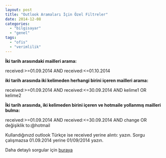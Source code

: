 ```yaml
---
layout: post
title: "Outlook Aramaları İçin Özel Filtreler"
date: 2014-12-08
categories: 
  - "bilgisayar"
  - "genel"
tags: 
  - "ofis"
  - "verimlilik"
---
```


**İki tarih arasındaki mailleri arama:** 

received:>=01.09.2014 AND received:<=01.10.2014

**iki tarih arasında iki kelimeden herhangi birini içeren mailleri arama:**

received:>=01.09.2014 AND received:<=30.09.2014 AND kelime1 OR kelime2

**İki tarih arasında, iki kelimeden birini içeren ve hotmaile yollanmış mailleri bulma:** 

received:>=01.09.2014 AND received:<=30.09.2014 AND change OR değişiklik to:@hotmail

Kullandığınızd outlook Türkçe ise received yerine alıntı: yazın. Sorgu çalışmazsa 01.09.2014 yerine 01/09/2014 yazın.

Daha detaylı sorgular için [buraya](https://support.office.com/en-nz/article/Learn-to-narrow-your-search-criteria-for-better-searches-in-Outlook-d824d1e9-a255-4c8a-8553-276fb895a8da)
